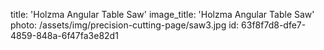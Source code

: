 title: 'Holzma Angular Table Saw'
image_title: 'Holzma Angular Table Saw'
photo: /assets/img/precision-cutting-page/saw3.jpg
id: 63f8f7d8-dfe7-4859-848a-6f47fa3e82d1
